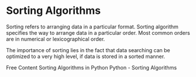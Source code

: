 # Sorting Algorithms

Sorting refers to arranging data in a particular format. Sorting algorithm specifies the way to arrange data in a particular order. Most common orders are in numerical or lexicographical order.

The importance of sorting lies in the fact that data searching can be optimized to a very high level, if data is stored in a sorted manner. 

<ResourceGroupTitle>Free Content</ResourceGroupTitle>
<BadgeLink colorScheme='yellow' badgeText='Read' href='https://realpython.com/sorting-algorithms-python/'>Sorting Algorithms in Python</BadgeLink>
<BadgeLink colorScheme='yellow' badgeText='Read' href='https://www.tutorialspoint.com/python_data_structure/python_sorting_algorithms.htm'>Python - Sorting Algorithms</BadgeLink>
